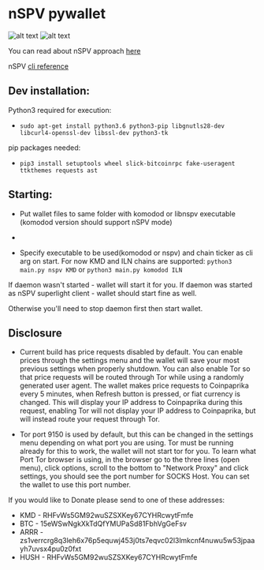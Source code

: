 # nSPV pywallet

![alt text](https://i.imgur.com/hvwr3GP.png)
![alt text](https://i.imgur.com/LDNfDBU.png)


You can read about nSPV approach [here](https://medium.com/@jameslee777/nspv-a-simple-approach-to-superlight-clients-leveraging-notarizations-75d7ef5a37a9)

nSPV [cli reference](https://medium.com/@jameslee777/nspv-reference-cli-client-cf1ffdc03631)

## Dev installation:

Python3 required for execution:

*  `sudo apt-get install python3.6 python3-pip libgnutls28-dev libcurl4-openssl-dev libssl-dev python3-tk`

pip packages needed:

* `pip3 install setuptools wheel slick-bitcoinrpc fake-useragent ttkthemes requests ast`

## Starting:  

* Put wallet files to same folder with komodod or libnspv executable (komodod version should support nSPV mode)
* 

* Specify executable to be used(komodod or nspv) and chain ticker as cli arg on start. For now KMD and ILN chains are supported:
`python3 main.py nspv KMD` or `python3 main.py komodod ILN`

If daemon wasn't started - wallet will start it for you. If daemon was started as nSPV superlight client - wallet should start fine as well.

Otherwise you'll need to stop daemon first then start wallet.

## Disclosure
* Current build has price requests disabled by default. You can enable prices through the settings menu and the wallet will save your most previous settings when properly shutdown. You can also enable Tor so that price requests will be routed through Tor while using a randomly generated user agent. The wallet makes price requests to Coinpaprika every 5 minutes, when Refresh button is pressed, or fiat currency is changed. This will display your IP address to Coinpaprika during this request, enabling Tor will not display your IP address to Coinpaprika, but will instead route your request through Tor.

* Tor port 9150 is used by default, but this can be changed in the settings menu depending on what port you are using. Tor must be running already for this to work, the wallet will not start tor for you. To learn what Port Tor browser is using, in the browser go to the three lines (open menu), click options, scroll to the bottom to "Network Proxy" and click settings, you should see the port number for SOCKS Host. You can set the wallet to use this port number.

If you would like to Donate please send to one of these addresses:
* KMD - RHFvWs5GM92wuSZSXKey67CYHRcwytFmfe
* BTC - 15eWSwNgkXkTdQfYMUPaSd81FbhVgGeFsv
* ARRR - zs1verrcrg8q3leh6x76p5equwj453j0ts7eqvc02l3lmkcnf4nuwu5w53jpaayh7uvsx4pu0z0fxt
* HUSH - RHFvWs5GM92wuSZSXKey67CYHRcwytFmfe
